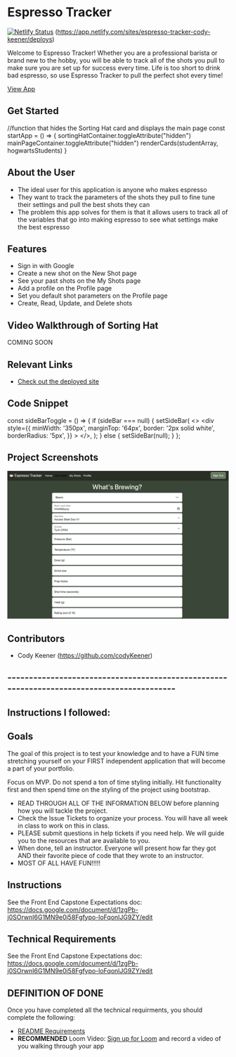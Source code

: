 # Espresso Tracker

[![Netlify Status](https://api.netlify.com/api/v1/badges/53e4bfba-be77-4ecc-9531-19274cd3e8cd/deploy-status)](https://app.netlify.com/sites/espresso-tracker-cody-keener/deploys)
(https://app.netlify.com/sites/espresso-tracker-cody-keener/deploys)

Welcome to Espresso Tracker! Whether you are a professional barista or brand new to the hobby, you will be able to track all of the shots you pull to make sure you are set up for success every time.  Life is too short to drink bad espresso, so use Espresso Tracker to pull the perfect shot every time!

[View App](#https://espresso-tracker-cody-keener.netlify.app)

## Get Started
//function that hides the Sorting Hat card and displays the main page
const startApp = () => {
  sortingHatContainer.toggleAttribute("hidden")
  mainPageContainer.toggleAttribute("hidden")
  renderCards(studentArray, hogwartsStudents)
}

## About the User
- The ideal user for this application is anyone who makes espresso
- They want to track the parameters of the shots they pull to fine tune their settings and pull the best shots they can
- The problem this app solves for them is that it allows users to track all of the variables that go into making espresso to see what settings make the best espresso

## Features
- Sign in with Google
- Create a new shot on the New Shot page
- See your past shots on the My Shots page
- Add a profile on the Profile page
- Set you default shot parameters on the Profile page
- Create, Read, Update, and Delete shots

## Video Walkthrough of Sorting Hat
COMING SOON

## Relevant Links
- [Check out the deployed site](#https://espresso-trackers-cody-keener.netlify.app/#)

## Code Snippet 
<!-- //function that displays a sidebar to create a new Bean -->

const sideBarToggle = () => {
    if (sideBar === null) {
      setSideBar(
        <>
          <div style={{
            minWidth: '350px', marginTop: '64px', border: '2px solid white', borderRadius: '5px',
          }}
          >
            <BeanForm onUpdate={beanFormSubmit} />
          </div>
        </>,
      );
    } else {
      setSideBar(null);
    }
  };

## Project Screenshots
<img width="1148" alt="Screenshot of the Espresso Tracker Shot Form" src="public/espresso-tracker-shot-form.png">

## Contributors
- Cody Keener (https://github.com/codyKeener)

## ------------------------------------------------------------------------------------------ ##

## Instructions I followed:

## Goals
The goal of this project is to test your knowledge and to have a FUN time stretching yourself on your FIRST independent application that will become a part of your portfolio.

Focus on MVP. Do not spend a ton of time styling initially. Hit functionality first and then spend time on the styling of the project using bootstrap.

- READ THROUGH ALL OF THE INFORMATION BELOW before planning how you will tackle the project.
- Check the Issue Tickets to organize your process. You will have all week in class to work on this in class. 
- PLEASE submit questions in help tickets if you need help. We will guide you to the resources that are available to you.
- When done, tell an instructor. Everyone will present how far they got AND their favorite piece of code that they wrote to an instructor.
- MOST OF ALL HAVE FUN!!!!!

## Instructions
See the Front End Capstone Expectations doc: https://docs.google.com/document/d/1zgPb-j0SOrwnI6G1MN9e0i58Fgfypo-loFqonlJG9ZY/edit


<!-- [See Demo](https://drt-sortinghat.netlify.app/)
 -->
## Technical Requirements
See the Front End Capstone Expectations doc: https://docs.google.com/document/d/1zgPb-j0SOrwnI6G1MN9e0i58Fgfypo-loFqonlJG9ZY/edit

## DEFINITION OF DONE
Once you have completed all the technical requirments, you should complete the following:
- [README Requirements](https://github.com/orgs/nss-evening-web-development/discussions/13)
- **RECOMMENDED** Loom Video: [Sign up for Loom](https://www.loom.com/signup) and record a video of you walking through your app 
